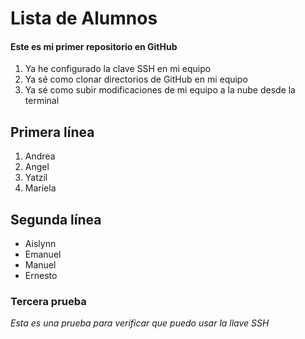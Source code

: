 # Lista de Alumnos

#### Este es mi primer repositorio en GitHub
1. Ya he configurado la clave SSH en mi equipo
1. Ya sé como clonar directorios de GitHub en mi equipo
1. Ya sé como subir modificaciones de mi equipo a la nube desde la terminal


## Primera línea

1. Andrea
1. Angel
1. Yatzil
1. Mariela

## Segunda línea

- Aislynn
- Emanuel
- Manuel
- Ernesto

### Tercera prueba

*Esta es una prueba para verificar que puedo usar la llave SSH*




